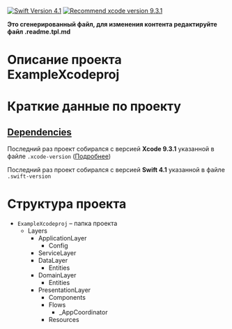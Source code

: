 [![Swift Version 4.1](https://img.shields.io/badge/Swift-4.1-blue.svg?style=flat)](https://developer.apple.com/swift)
[![Recommend xcode version 9.3.1](https://img.shields.io/badge/Xcode-9.3.1-blue.svg?style=flat)](https://developer.apple.com/ios)

**Это сгенерированный файл, для изменения контента редактируйте файл .readme.tpl.md**

# Описание проекта ExampleXcodeproj

# Краткие данные по проекту

## [Dependencies](https://ios-factor.com/dependencies)
Последний раз проект собирался с версией **Xcode 9.3.1** указанной в файле `.xcode-version` ([Подробнее](https://github.com/fastlane/ci/blob/master/docs/xcode-version.md))

Последний раз проект собирался с версией **Swift 4.1** указанной в файле `.swift-version`





# Структура проекта
- `ExampleXcodeproj` – папка проекта
  - Layers
    - ApplicationLayer
      - Config
    - ServiceLayer
    - DataLayer
      - Entities
    - DomainLayer
      - Entities
    - PresentationLayer
      - Components
      - Flows
        - _AppCoordinator
      - Resources
